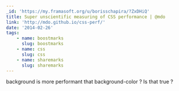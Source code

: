 ```yaml
---
_id: 'https://my.framasoft.org/u/borisschapira/?ZxDHiQ'
title: Super unscientific measuring of CSS performance | @mdo
link: 'http://mdo.github.io/css-perf/'
date: '2014-02-26'
tags:
    - name: boostmarks
      slug: boostmarks
    - name: css
      slug: css
    - name: sharemarks
      slug: sharemarks
---
```


<div class="markdown"><p>background is more performant that background-color ? Is that true ?
</p></div>
